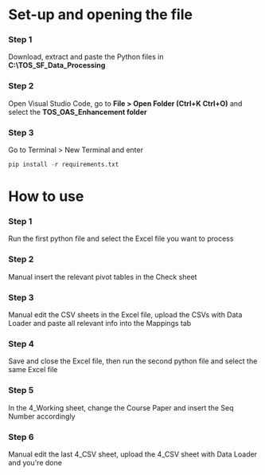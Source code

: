 # Set-up and opening the file

### Step 1
Download, extract and paste the Python files in **C:\TOS_SF_Data_Processing**

### Step 2
Open Visual Studio Code, go to **File > Open Folder (Ctrl+K Ctrl+O)** and select the **TOS_OAS_Enhancement folder**

### Step 3
Go to Terminal > New Terminal and enter
```python
pip install -r requirements.txt
```

# How to use

### Step 1
Run the first python file and select the Excel file you want to process

### Step 2
Manual insert the relevant pivot tables in the Check sheet

### Step 3
Manual edit the CSV sheets in the Excel file, upload the CSVs with Data Loader and paste all relevant info into the Mappings tab

### Step 4
Save and close the Excel file, then run the second python file and select the same Excel file

### Step 5
In the 4_Working sheet, change the Course Paper and insert the Seq Number accordingly

### Step 6
Manual edit the last 4_CSV sheet, upload the 4_CSV sheet with Data Loader and you're done
